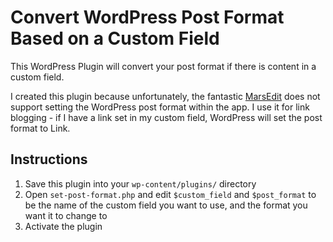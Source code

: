 # Convert WordPress Post Format Based on a Custom Field

This WordPress Plugin will convert your post format if there is content in a custom field.

I created this plugin because unfortunately, the fantastic [MarsEdit](http://www.red-sweater.com/marsedit/) does not support setting the WordPress post format within the app. I use it for link blogging - if I have a link set in my custom field, WordPress will set the post format to Link.

## Instructions
1. Save this plugin into your `wp-content/plugins/` directory
2. Open `set-post-format.php` and edit `$custom_field` and `$post_format` to be the name of the custom field you want to use, and the format you want it to change to
3. Activate the plugin